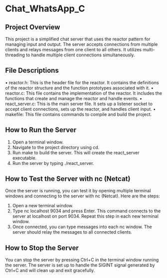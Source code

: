 # Chat_WhatsApp_C

## Project Overview
This project is a simplified chat server that uses the reactor pattern for managing input and output. The
server accepts connections from multiple clients and relays messages from one client to all others. It
utilizes multi-threading to handle multiple client connections simultaneously.

## File Descriptions
• reactor.h: This is the header file for the reactor. It contains the definitions of the reactor
structure and the function prototypes associated with it.
• reactor.c: This file contains the implementation of the reactor. It includes the functions that
create and manage the reactor and handle events.
• react_server.c: This is the main server file. It sets up a listener socket to accept client
connections, sets up the reactor, and handles client input.
• makefile: This file contains commands to compile and build the project.

## How to Run the Server
1. Open a terminal window.
2. Navigate to the project directory using cd.
3. Run make to build the server. This will create the react_server executable.
4. Run the server by typing ./react_server.

## How to Test the Server with nc (Netcat)
Once the server is running, you can test it by opening multiple terminal windows and connecting to the
server with nc (Netcat).
Here are the steps:
1. Open a new terminal window.
2. Type nc localhost 9034 and press Enter. This command connects to the server at localhost
on port 9034. Repeat this step in each new terminal window.
3. Once connected, you can type messages into each nc window. The server should relay the
messages to all connected clients.

## How to Stop the Server
You can stop the server by pressing Ctrl+C in the terminal window running the server. The server is set
up to handle the SIGINT signal generated by Ctrl+C and will clean up and exit gracefully.
